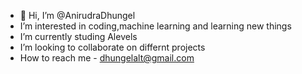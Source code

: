 - 👋 Hi, I’m @AnirudraDhungel
- I’m interested in coding,machine learning and learning new things
-  I’m currently studing Alevels
-  I’m looking to collaborate on differnt projects
-  How to reach me - dhungelalt@gmail.com

<!---
AnirudraDhungel/AnirudraDhungel is a ✨ special ✨ repository because its `README.md` (this file) appears on your GitHub profile.
You can click the Preview link to take a look at your changes.
--->
